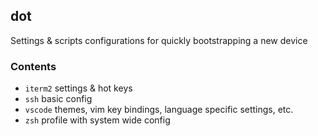 ## dot

Settings & scripts configurations for quickly bootstrapping a new device

### Contents

- `iterm2` settings & hot keys
- `ssh` basic config
- `vscode` themes, vim key bindings, language specific settings, etc.
- `zsh` profile with system wide config
